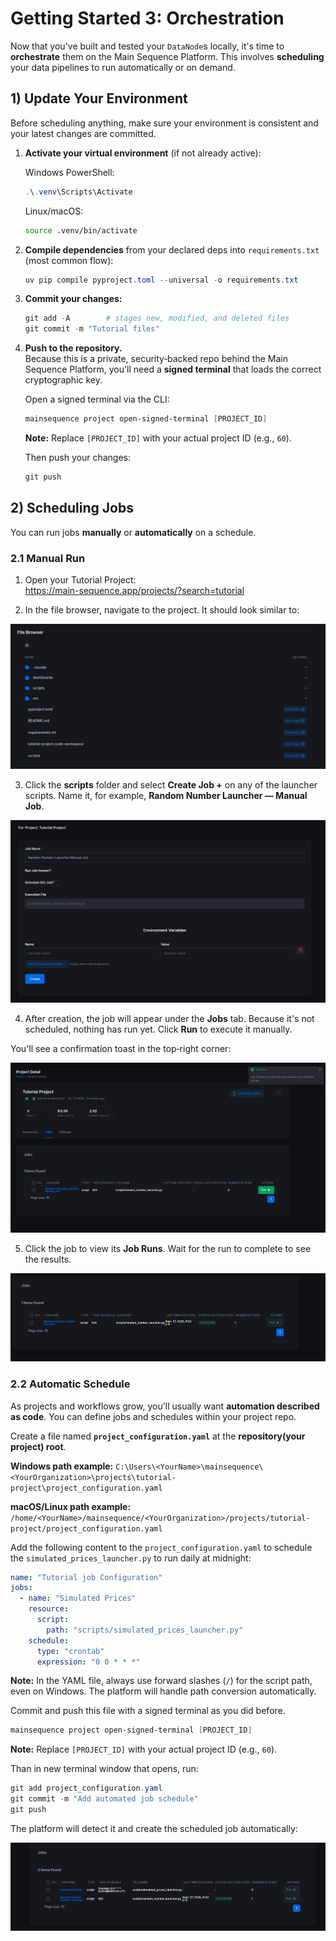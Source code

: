 # Getting Started 3: Orchestration

Now that you've built and tested your `DataNode`s locally, it's time to **orchestrate** them on the Main Sequence Platform. This involves **scheduling** your data pipelines to run automatically or on demand.

## 1) Update Your Environment

Before scheduling anything, make sure your environment is consistent and your latest changes are committed.

1. **Activate your virtual environment** (if not already active):

   Windows PowerShell:
   ```powershell
   .\.venv\Scripts\Activate
   ```
   Linux/macOS:
   ```bash
   source .venv/bin/activate
   ```

2. **Compile dependencies** from your declared deps into `requirements.txt` (most common flow):

   ```powershell
   uv pip compile pyproject.toml --universal -o requirements.txt
   ```

3. **Commit your changes:**

   ```powershell
   git add -A        # stages new, modified, and deleted files
   git commit -m "Tutorial files"
   ```

4. **Push to the repository.**  
   Because this is a private, security‑backed repo behind the Main Sequence Platform, you'll need a **signed terminal** that loads the correct cryptographic key.

   Open a signed terminal via the CLI:

   ```powershell
   mainsequence project open-signed-terminal [PROJECT_ID]
   ```
   **Note:**
   Replace `[PROJECT_ID]` with your actual project ID (e.g., `60`).

   Then push your changes:

   ```powershell
   git push
   ```

## 2) Scheduling Jobs

You can run jobs **manually** or **automatically** on a schedule.

### 2.1 Manual Run

1. Open your Tutorial Project:  
   https://main-sequence.app/projects/?search=tutorial

2. In the file browser, navigate to the project. It should look similar to:

![img.png](../img/tutorial/project_file_browser.png)

3. Click the **scripts** folder and select **Create Job +** on any of the launcher scripts. Name it, for example, **Random Number Launcher — Manual Job**.

![img.png](../img/tutorial/random_number_launcher_create_job.png)

4. After creation, the job will appear under the **Jobs** tab. Because it's not scheduled, nothing has run yet. Click **Run** to execute it manually.

You'll see a confirmation toast in the top‑right corner:

![img.png](../img/tutorial/job_run_confirmation.png)

5. Click the job to view its **Job Runs**. Wait for the run to complete to see the results.

![img.png](../img/tutorial/manual_job.png)

### 2.2 Automatic Schedule

As projects and workflows grow, you'll usually want **automation described as code**. You can define jobs and schedules within your project repo.

Create a file named **`project_configuration.yaml`** at the **repository(your project) root**.

**Windows path example:** `C:\Users\<YourName>\mainsequence\<YourOrganization>\projects\tutorial-project\project_configuration.yaml`

**macOS/Linux path example:** `/home/<YourName>/mainsequence/<YourOrganization>/projects/tutorial-project/project_configuration.yaml`

Add the following content to the `project_configuration.yaml` to schedule the `simulated_prices_launcher.py` to run daily at midnight:

```yaml
name: "Tutorial job Configuration"
jobs:
  - name: "Simulated Prices"
    resource:
      script:
        path: "scripts/simulated_prices_launcher.py"
    schedule:
      type: "crontab"
      expression: "0 0 * * *"
```

**Note:** In the YAML file, always use forward slashes (`/`) for the script path, even on Windows. The platform will handle path conversion automatically.

Commit and push this file with a signed terminal as you did before.
```powershell
mainsequence project open-signed-terminal [PROJECT_ID]
```
**Note:** Replace `[PROJECT_ID]` with your actual project ID (e.g., `60`).

Than in new terminal window that opens, run:

```powershell
git add project_configuration.yaml
git commit -m "Add automated job schedule"
git push
```

The platform will detect it and create the scheduled job automatically:

![img.png](../img/tutorial/automatic_job_schedule.png)